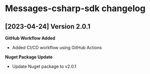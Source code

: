Messages-csharp-sdk changelog
===========================

[2023-04-24] Version 2.0.1
--------------------------

**GitHub Workflow Added**
- Added CI/CD workflow using GitHub Actions

**Nuget Package Update**
- Update Nuget package to v2.0.1
